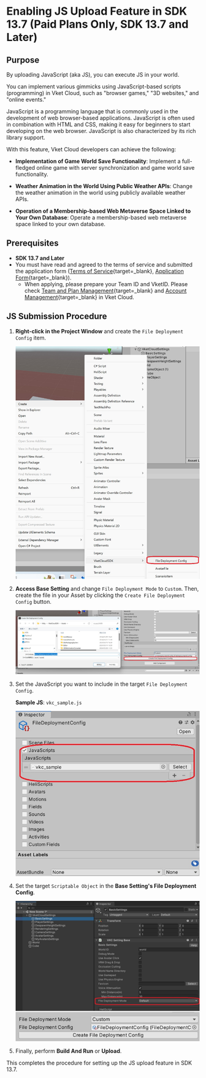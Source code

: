 # Enabling JS Upload Feature in SDK 13.7 (Paid Plans Only, SDK 13.7 and Later)

## Purpose

By uploading JavaScript (aka JS), you can execute JS in your world. 

You can implement various gimmicks using JavaScript-based scripts (programming) in Vket Cloud, such as "browser games," "3D websites," and "online events."

JavaScript is a programming language that is commonly used in the development of web browser-based applications. JavaScript is often used in combination with HTML and CSS, making it easy for beginners to start developing on the web browser. JavaScript is also characterized by its rich library support.

With this feature, Vket Cloud developers can achieve the following:

- **Implementation of Game World Save Functionality**: Implement a full-fledged online game with server synchronization and game world save functionality.

- **Weather Animation in the World Using Public Weather APIs**: Change the weather animation in the world using publicly available weather APIs.

- **Operation of a Membership-based Web Metaverse Space Linked to Your Own Database**: Operate a membership-based web metaverse space linked to your own database.

## Prerequisites

- **SDK 13.7 and Later**
- You must have read and agreed to the terms of service and submitted the application form ([Terms of Service](https://account.vket.com/terms?locale=en#vket-cloud){target=_blank}, [Application Form](https://forms.gle/uEwNtVvMWvf4SqZV8){target=_blank}).
   - When applying, please prepare your Team ID and VketID. Please check [Team and Plan Management](https://cloud.vket.com/en/account/admin/team){target=_blank} and [Account Management](https://cloud.vket.com/en/account/admin/member){target=_blank} in Vket Cloud.

## JS Submission Procedure

1. **Right-click in the Project Window** and create the `File Deployment Config` item.

   ![Create File Deployment Config](img/JsUpload_1.jpg)

2. **Access Base Setting** and change `File Deployment Mode` to `Custom`. Then, create the file in your Asset by clicking the `Create File Deployment Config` button.

   ![Set File Deployment Mode](img/JsUpload_2.jpg)

3. Set the JavaScript you want to include in the target `File Deployment Config`.

   **Sample JS**: `vkc_sample.js`

   ![Set JavaScript](img/JsUpload_3.jpg)

4. Set the target `Scriptable Object` in the **Base Setting's File Deployment Config**.

   ![Set Scriptable Object](img/JsUpload_4.jpg)
   ![Set Scriptable Object](img/JsUpload_5.jpg)

5. Finally, perform **Build And Run** or **Upload**.

This completes the procedure for setting up the JS upload feature in SDK 13.7.